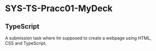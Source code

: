 # SYS-TS-Pracc01-MyDeck
## TypeScript
A submission task where Im supposed to create a webpage using HTML, CSS and TypeScript. 
